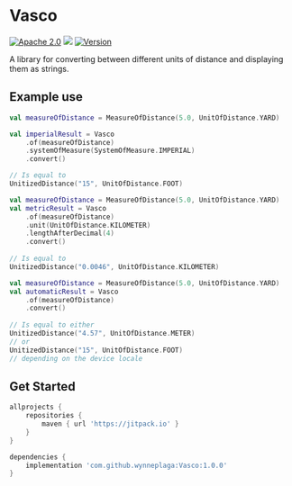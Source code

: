 # Vasco

[![Apache 2.0](https://img.shields.io/hexpm/l/plug.svg)](http://www.apache.org/licenses/LICENSE-2.0) [![](https://jitpack.io/v/wynneplaga/vasco.svg)](https://jitpack.io/#wynneplaga/vasco) [![Version](https://img.shields.io/badge/API-1%2B-blue.svg?style=flat)](https://android-arsenal.com/api?level=21)

A library for converting between different units of distance and displaying them as strings.

## Example use

```kotlin
val measureOfDistance = MeasureOfDistance(5.0, UnitOfDistance.YARD)

val imperialResult = Vasco
    .of(measureOfDistance)
    .systemOfMeasure(SystemOfMeasure.IMPERIAL)
    .convert()

// Is equal to
UnitizedDistance("15", UnitOfDistance.FOOT)
```
```kotlin
val measureOfDistance = MeasureOfDistance(5.0, UnitOfDistance.YARD)
val metricResult = Vasco
    .of(measureOfDistance)
    .unit(UnitOfDistance.KILOMETER)
    .lengthAfterDecimal(4)
    .convert()
    
// Is equal to
UnitizedDistance("0.0046", UnitOfDistance.KILOMETER)
```
```kotlin
val measureOfDistance = MeasureOfDistance(5.0, UnitOfDistance.YARD)
val automaticResult = Vasco
    .of(measureOfDistance)
    .convert()
    
// Is equal to either
UnitizedDistance("4.57", UnitOfDistance.METER)
// or
UnitizedDistance("15", UnitOfDistance.FOOT)
// depending on the device locale
```

## Get Started

```gradle
allprojects {
    repositories {
        maven { url 'https://jitpack.io' }
    }
}
```
```gradle
dependencies {
    implementation 'com.github.wynneplaga:Vasco:1.0.0'
}
```
